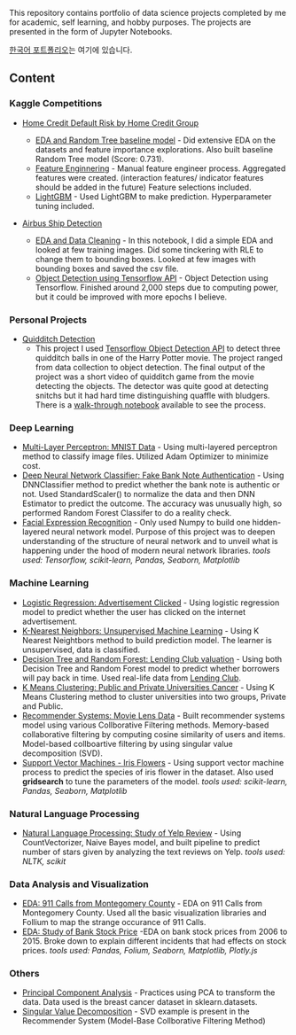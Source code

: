 This repository contains portfolio of data science projects completed by me for academic, self learning, and hobby purposes.
The projects are presented in the form of Jupyter Notebooks.

[한국어 포트폴리오](https://github.com/RangDuk/data-science-portfolio/blob/master/README(kr).md)는 여기에 있습니다.

## Content

### Kaggle Competitions
* [Home Credit Default Risk by Home Credit Group](https://www.kaggle.com/c/home-credit-default-risk)
    * [EDA and Random Tree baseline model](https://github.com/RangDuk/data-science-portfolio/blob/master/201808%20-%20Home%20Credit%20Default%20Risk/Home%20Credit%20Default%20Risk%20-%20EDA.ipynb) - Did extensive EDA on the datasets and feature importance explorations. Also built baseline Random Tree model (Score: 0.731).
    * [Feature Enginnering](https://github.com/RangDuk/data-science-portfolio/blob/master/201808%20-%20Home%20Credit%20Default%20Risk/Home%20Credit%20Default%20Risk%20-%20Feature%20Engineering.ipynb) - Manual feature engineer process. Aggregated features were created. (interaction features/ indicator features should be added in the future) Feature selections included.
    * [LightGBM](https://github.com/RangDuk/data-science-portfolio/blob/master/201808%20-%20Home%20Credit%20Default%20Risk/Home%20Credit%20Default%20Risk%20-%20LightGBM.ipynb) - Used LightGBM to make prediction. Hyperparameter tuning included.

* [Airbus Ship Detection](https://www.kaggle.com/c/home-credit-default-risk)
    * [EDA and Data Cleaning]() - In this notebook, I did a simple EDA and looked at few training images. Did some tinckering with RLE to change them to bounding boxes. Looked at few images with bounding boxes and saved the csv file.
    * [Object Detection using Tensorflow API]() - Object Detection using Tensorflow. Finished around 2,000 steps due to computing power, but it could be improved with more epochs I believe. 

### Personal Projects
* [Quidditch Detection]()
    * This project I used [Tensorflow Object Detection API](https://github.com/tensorflow/models/tree/master/research/object_detection) to detect three quidditch balls in one of the Harry Potter movie. The project ranged from data collection to object detection. The final output of the project was a short video of quidditch game from the movie detecting the objects. The detector was quite good at detecting snitchs but it had hard time distinguishing quaffle with bludgers. There is a [walk-through notebook]() available to see the process.

### Deep Learning
* [Multi-Layer Perceptron: MNIST Data](https://github.com/RangDuk/data-science-portfolio/blob/master/Multi-Layer%20Perceptron%20-%20MNIST%20data.ipynb) - Using multi-layered perceptron method to classify image files. Utilized Adam Optimizer to minimize cost.  
* [Deep Neural Network Classifier: Fake Bank Note Authentication](https://github.com/RangDuk/data-science-portfolio/blob/master/Deep%20Neural%20Network%20Classifier%20-%20Fake%20Bank%20Note%20Authentication.ipynb) - Using DNNClassifier method to predict whether the bank note is authentic or not. Used StandardScaler() to normalize the data and then DNN Estimator to predict the outcome. The accuracy was unusually high, so performed Random Forest Classifer to do a reality check.
* [Facial Expression Recognition](https://github.com/RangDuk/data-science-portfolio/blob/master/Facial%20Expression%20Recognition.ipynb) - Only used Numpy to build one hidden-layered neural network model. Purpose of this project was to deepen understanding of the structure of neural network and to unveil what is happening under the hood of modern neural network libraries.
*tools used: Tensorflow, scikit-learn, Pandas, Seaborn, Matplotlib*

### Machine Learning
* [Logistic Regression: Advertisement Clicked](https://github.com/RangDuk/data-science-portfolio/blob/master/Logistic%20Regression%20-%20Is%20the%20Advertisement%20Clicked.ipynb) - Using logistic regression model to predict whether the user has clicked on the internet advertisement.
* [K-Nearest Neighbors: Unsupervised Machine Learning](https://github.com/RangDuk/data-science-portfolio/blob/master/K%20Nearest%20Neighbors%20-%20Classified%20Dataset.ipynb) - Using K Nearest Neightbors method to build prediction model. The learner is unsupervised, data is classified.
* [Decision Tree and Random Forest: Lending Club valuation](https://github.com/RangDuk/data-science-portfolio/blob/master/Decision%20Trees%20and%20Random%20Forest%20-%20'Who%20wants%20my%20money'%20%20Lending%20Club.ipynb) - Using both Decision Tree and Random Forest model to predict whether borrowers will pay back in time. Used real-life data from [Lending Club](https://www.lendingclub.com/info/download-data.action).
* [K Means Clustering: Public and Private Universities Cancer](https://github.com/RangDuk/data-science-portfolio/blob/master/K%20Means%20Clustering%20Project%20.ipynb) - Using K Means Clustering method to cluster universities into two groups, Private and Public.
* [Recommender Systems: Movie Lens Data](https://github.com/RangDuk/data-science-portfolio/blob/master/Recommender%20Systems%20-%20Collaborative%20Filtering%20on%20Movie%20Lens%20Data%20Set.ipynb) - Built recommender systems model using various Collborative Filtering methods. Memory-based collaborative filtering by computing cosine similarity of users and items. Model-based collboartive filtering by using singular value decomposition (SVD).
* [Support Vector Machines - Iris Flowers](https://github.com/RangDuk/data-science-portfolio/blob/master/Support%20Vector%20Machines%20-%20Iris%20Flower%20Data%20Set.ipynb) - Using support vector machine process to predict the species of iris flower in the dataset. Also used **gridsearch** to tune the parameters of the model.
*tools used: scikit-learn, Pandas, Seaborn, Matplotlib*

### Natural Language Processing
* [Natural Language Processing: Study of Yelp Review](https://github.com/RangDuk/data-science-portfolio/blob/master/NLP%20-%20Yelp%20Review.ipynb) - Using CountVectorizer, Naive Bayes model, and built pipeline to predict number of stars given by analyzing the text reviews on Yelp.
*tools used: NLTK, scikit*

### Data Analysis and Visualization
* [EDA: 911 Calls from Montegomery County](https://github.com/RangDuk/data-science-portfolio/blob/master/EDA%20-%20911%20Calls%20from%20Montgomery%20County.ipynb) - EDA on 911 Calls from Montegomery County. Used all the basic visualization libraries and Follium to map the strange occurance of 911 Calls.
* [EDA: Study of Bank Stock Price](https://github.com/RangDuk/data-science-portfolio/blob/master/EDA%20-%20Bank%20Stock%20Price.ipynb) -EDA on bank stock prices from 2006 to 2015. Broke down to explain different incidents that had effects on stock prices.
*tools used: Pandas, Folium, Seaborn, Matplotlib, Plotly.js*

### Others
* [Principal Component Analysis](https://github.com/RangDuk/data-science-portfolio/blob/master/Principal%20Component%20Analysis.ipynb) - Practices using PCA to transform the data. Data used is the breast cancer dataset in sklearn.datasets.
* [Singular Value Decomposition](https://github.com/RangDuk/data-science-portfolio/blob/master/Recommender%20Systems%20-%20Collaborative%20Filtering%20on%20Movie%20Lens%20Data%20Set.ipynb) - SVD example is present in the Recommender System (Model-Base Collborative Filtering Method)
